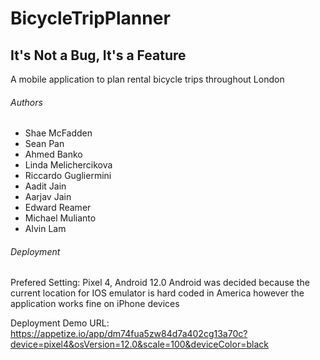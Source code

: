 # BicycleTripPlanner
## It's Not a Bug, It's a Feature
A mobile application to plan rental bicycle trips throughout London 

###### Authors
- Shae McFadden
- Sean Pan
- Ahmed Banko
- Linda Melichercikova
- Riccardo Gugliermini
- Aadit Jain
- Aarjav Jain
- Edward Reamer
- Michael Mulianto
- Alvin Lam

###### Deployment
Prefered Setting: Pixel 4, Android 12.0
Android was decided because the current location for IOS emulator is hard coded in America however the application works fine on iPhone devices

Deployment Demo URL: https://appetize.io/app/dm74fua5zw84d7a402cg13a70c?device=pixel4&osVersion=12.0&scale=100&deviceColor=black


